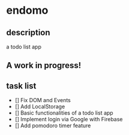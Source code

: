 # endomo

## description
a todo list app

## A work in progress!

## task list
- [] Fix DOM and Events
- [] Add LocalStorage
- [] Basic functionalities of a todo list app
- [] Implement login via Google with Firebase
- [] Add pomodoro timer feature